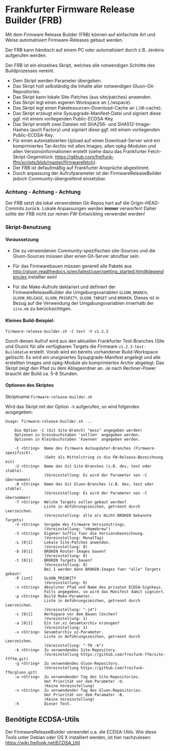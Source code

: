 # Frankfurter Firmware Release Builder (FRB)

Mit dem Firmware Release Builder (FRB) können auf einfachste Art und Weise automatisiert Firmware-Releases gebaut werden.

Der FRB kann händisch auf einem PC oder automatisiert durch z.B. Jenkins aufgerufen werden.   

Der FRB ist ein einzelnes Skript, welches alle notwendigen Schritte des Buildprozesses vereint.   
  - Dem Skript werden Parameter übergeben.
  - Das Skript holt selbständig die Inhalte aller notwendigen Gluon-Git-Repositories.
  - Das Skript kann lokale Site-Patches (aus site/patches) anwenden.
  - Das Skript legt einen eigenen Workspace an (./wspace).
  - Das Skript legt einen Paketesourcen-Download-Cache an (./dl-cache).  
  - Das Skript erzeugt eine Sysupgrade-Manifest-Datei und signiert diese ggf. mit einem vorliegenden Public-ECDSA-Key.
  - Das Skript erstellt zwei Dateien mit SHA256- und SHA512-Image-Hashes (auch Factory) und signiert diese ggf. mit einem vorliegenden Public-ECDSA-Key.
  - Für einen automatisierten Upload auf einen Download-Server wird ein komprimiertes Tar-Archiv mit allen Images, allen opkg-Modulen und allen Versionsinformationen erstellt (siehe dazu das Frankfurter Fetch-Skript-Gegenstück: https://github.com/freifunk-ffm/scripts/blob/master/firmwarefetch).
  - Der FRB ist defaultmäßig auf Frankfurter Ansprüche abgestimmt. 
  - Durch anpassung der Aufrufparameter ist der FirmwareReleaseBuilder jedoch Community-übergreifend einsetzbar.

### Achtung - Achtung - Achtung   
Der FRB setzt die lokal verwendeten Git-Repos hart auf die Origin-HEAD-Commits zurück. Lokale Anpassungen werden **immer** verworfen! Daher sollte der FRB nicht zur reinen FW-Entwickling verwendet werden!

### Skript-Benutzung
#### Voraussetzung 
  - Die zu verwendenen Community-spezifischen site-Sources und die Gluon-Sources müssen über einen Git-Server abrufbar sein.

  - Für das Firmwarebauen müssen generell alle Pakete aus http://gluon.readthedocs.io/en/latest/user/getting_started.html#dependencies installier sein!
  
  - Für die Make-Aufrufe deklariert und definiert der FirmwareReleaseBuilder die Umgebungsvariablen `GLUON_BRANCH`, `GLUON_RELEASE`, `GLUON_PRIORITY`, `GLUON_TARGET` und `BROKEN`. Dieses ist in Bezug auf die Verwendung der Umgabungsvariablen innerhalb der `site.mk` zu berücksichtigen.

#### Kleines Build-Beispiel:
```
firmware-release-builder.sh -C test -V v1.2.3
```
Durch diesen Aufruf wird aus den aktuellen Frankfurter Test-Branches (Site und Gluon) für alle verfügbaren Targets die Firmware `v1.2.3-test-Builddatum` erstellt. Vorab wird ein bereits vorhandener Build-Workspace gelöscht. Es wird ein unsigniertes Sysupgrade-Manifest angelegt und alle erstellten Images und opkg-Module als komprimiertes Archiv abgelegt. Das Skript zeigt den Pfad zu dem Ablageordner an. Je nach Rechner-Power braucht der Build ca. 5-8 Stunden.

#### Optionen des Skriptes
Skriptname:`firmware-release-builder.sh`  

Wird das Skript mit der Option `-h` aufgerufen, so wird folgendes ausgegeben:

```
Usage: firmware-release-builder.sh ...

    Die Option -C (Git Site-Branch) "muss" angegeben werden!
    Optionen in Grossbuchstaben 'sollten' angegeben werden.
    Optionen in Kleinbuchstaben 'koennen' angegeben werden.

    -C <String>  Name des Firmware Autoupdater-Branches (Firmware-spezifisch).
                 (Geht als Mittelstring in die FW-Release-Bezeichnung ein)
    -U <String>  Name des Git Site-Branches (z.B. dev, test oder stable).
                 (Voreinstellung: Es wird der Parameter von -C übernommen)
    -B <String>  Name des Git Gluon-Branches (z.B. dev, test oder stable).
                 (Voreinstellung: Es wird der Parameter von -C übernommen)
    -T <String>  Welche Targets sollen gebaut werden?
                 Liste in Anführungszeichen, getrennt durch Leerzeichen.
                 (Voreinstellung: alle als Nicht-BROKEN bekannte Targets)
    -V <String>  Vorgabe des Firmware Versionstrings.
                 (Voreinstellung: "vHomebrew")
    -S <String>  Eigener Suffix fuer die Versionsbezeichnung.
                 (Voreinstellung: MonatTag)
    -L [0|1]     Lokale Site-Patches anwenden.
                 (Voreinstellung: 0)
    -b [0|1]     BROKEN Router-Images bauen?
                 (Voreinstellung: 0)
    -t [0|1]     BROKEN Targets bauen?
                 (Voreinstellung: 0)
                 Bei 1 werden dann BROKEN-Images fuer "alle" Targets gebaut!
    -P [int]     GLUON_PRIORITY
                 (Voreinstellung: 0)
    -s <String>  Absoluter Pfad und Name des privaten ECDSA-Signkeys. 
                 Falls angegeben, so wird das Manifest damit signiert.
    -p <String>  Build Make-Parameter.
                 Liste in Anführungszeichen, getrennt durch Leerzeichen.
                 (Voreinstellung: "-j4")
    -c [0|1]     Workspace vor dem Bauen löschen?
                 (Voreinstellung: 1)
    -a [0|1]     Ein tar.xz Gesamtarchiv erzeugen?
                 (Voreinstellung: 1)
    -x <String>  Gesamtarchiv xz-Parameter.
                 Liste in Anführungszeichen, getrennt durch Leerzeichen.
                 (Voreinstellung: "-T0 -6")
    -k <String>  Zu verwendendes Site-Repository.
                 (Voreinstellung https://github.com/freifunk-ffm/site-ffffm.git)
    -g <String>  Zu verwendendes Gluon-Repository.
                 (Voreinstellung https://github.com/freifunk-ffm/gluon.git)
    -w <String>  Zu verwendender Tag des Site-Repositories.
                 Hat Priorität vor dem Parameter -U.
                 (Keine Voreinstellung)
    -v <String>  Zu verwendender Tag des Gluon-Repositories.
                 Hat Priorität vor dem Paramater -B.
                 (Keine Voreinstellung)
    -h           Dieser Text.
```

## Benötigte ECDSA-Utils
Der FirmwareReleaseBuilder verwendet u.a. die ECDSA-Utils.
Wie diese Tools unter Debian oder OS X installiert werden, ist hier nachzulesen: https://wiki.freifunk.net/ECDSA_Util
